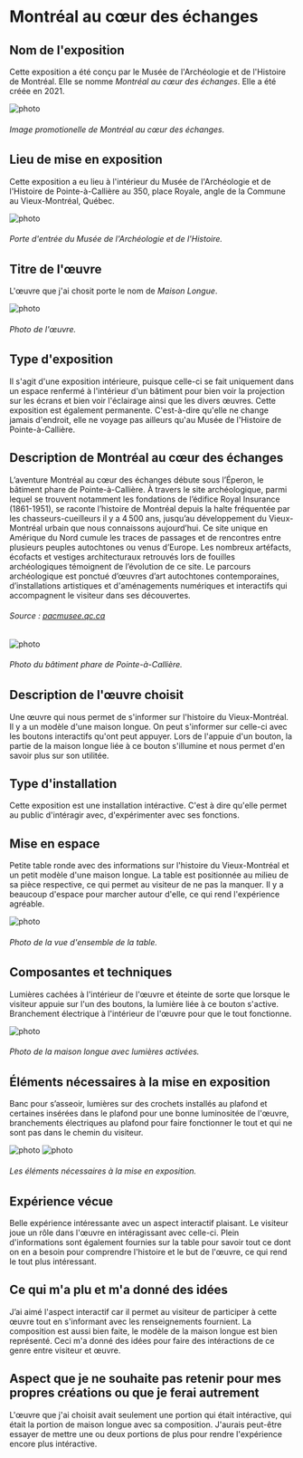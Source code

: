 # Montréal au cœur des échanges

## **Nom de l'exposition**
Cette exposition a été conçu par le Musée de l'Archéologie et de l'Histoire de Montréal. Elle se nomme *Montréal au cœur des échanges*. Elle a été créée en 2021.

![photo](media/)
###### Image promotionelle de *Montréal au cœur des échanges*.


## **Lieu de mise en exposition**
Cette exposition a eu lieu à l'intérieur du Musée de l'Archéologie et de l'Histoire de Pointe-à-Callière au 350, place Royale, angle de la Commune au Vieux-Montréal, Québec.

![photo](media/)
###### Porte d'entrée du Musée de l'Archéologie et de l'Histoire.

## **Titre de l'œuvre**
L'œuvre que j'ai chosit porte le nom de *Maison Longue*.

![photo](media/)
###### Photo de l'œuvre. 

## **Type d'exposition**
Il s'agit d'une exposition intérieure, puisque celle-ci se fait uniquement dans un espace renfermé à l'intérieur d'un bâtiment pour bien voir la projection sur les écrans et bien voir l'éclairage ainsi que les divers œuvres. Cette exposition est également permanente. C'est-à-dire qu'elle ne change jamais d'endroit, elle ne voyage pas ailleurs qu'au Musée de l'Histoire de Pointe-à-Callière.

## **Description de Montréal au cœur des échanges**
L’aventure Montréal au cœur des échanges débute sous l’Éperon, le bâtiment phare de Pointe-à-Callière. À travers le site archéologique, parmi lequel se trouvent notamment les fondations de l’édifice Royal Insurance (1861-1951), se raconte l’histoire de Montréal depuis la halte fréquentée par les chasseurs-cueilleurs il y a 4 500 ans, jusqu’au développement du Vieux-Montréal urbain que nous connaissons aujourd’hui. Ce site unique en Amérique du Nord cumule les traces de passages et de rencontres entre plusieurs peuples autochtones ou venus d’Europe. Les nombreux artéfacts, écofacts et vestiges architecturaux retrouvés lors de fouilles archéologiques témoignent de l’évolution de ce site. Le parcours archéologique est ponctué d’œuvres d’art autochtones contemporaines, d’installations artistiques et d'aménagements numériques et interactifs qui accompagnent le visiteur dans ses découvertes.
###### Source : [pacmusee.qc.ca](https://pacmusee.qc.ca/fr/expositions/detail/collecteur-de-memoires/)

![photo](media/)
###### Photo du bâtiment phare de Pointe-à-Callière.

## **Description de l'œuvre choisit**
Une œuvre qui nous permet de s'informer sur l'histoire du Vieux-Montréal. Il y a un modèle d'une maison longue. On peut s'informer sur celle-ci avec les boutons interactifs qu'ont peut appuyer. Lors de l'appuie d'un bouton, la partie de la maison longue liée à ce bouton s'illumine et nous permet d'en savoir plus sur son utilitée. 

## **Type d'installation**
Cette exposition est une installation intéractive. C'est à dire qu'elle permet au public d'intéragir avec, d'expérimenter avec ses fonctions.

## **Mise en espace**
Petite table ronde avec des informations sur l'histoire du Vieux-Montréal et un petit modèle d'une maison longue. La table est positionnée au milieu de sa pièce respective, ce qui permet au visiteur de ne pas la manquer. Il y a beaucoup d'espace pour marcher autour d'elle, ce qui rend l'expérience agréable.

![photo](media/)
###### Photo de la vue d'ensemble de la table.

## **Composantes et techniques**
Lumières cachées à l'intérieur de l'œuvre et éteinte de sorte que lorsque le visiteur appuie sur l'un des boutons, la lumière liée à ce bouton s'active. Branchement électrique à l'intérieur de l'œuvre pour que le tout fonctionne.

![photo](media/)
###### Photo de la maison longue avec lumières activées.

## **Éléments nécessaires à la mise en exposition**
Banc pour s’asseoir, lumières sur des crochets installés au plafond et certaines insérées dans le plafond pour une bonne luminositée de l'œuvre, branchements électriques au plafond pour faire fonctionner le tout et qui ne sont pas dans le chemin du visiteur.

![photo](media/)
![photo](media/)
###### Les éléments nécessaires à la mise en exposition.

## **Expérience vécue**
Belle expérience intéressante avec un aspect interactif plaisant. Le visiteur joue un rôle dans l'œuvre en intéragissant avec celle-ci. Plein d'informations sont également fournies sur la table pour savoir tout ce dont on en a besoin pour comprendre l'histoire et le but de l'œuvre, ce qui rend le tout plus intéressant.

## **Ce qui m'a plu et m'a donné des idées**
J’ai aimé l'aspect interactif car il permet au visiteur de participer à cette œuvre tout en s'informant avec les renseignements fournient. La composition est aussi bien faite, le modèle de la maison longue est bien représenté. Ceci m'a donné des idées pour faire des intéractions de ce genre entre visiteur et œuvre.

## **Aspect que je ne souhaite pas retenir pour mes propres créations ou que je ferai autrement**
L'œuvre que j'ai choisit avait seulement une portion qui était intéractive, qui était la portion de maison longue avec sa composition. J'aurais peut-être essayer de mettre une ou deux portions de plus pour rendre l'expérience encore plus intéractive.

